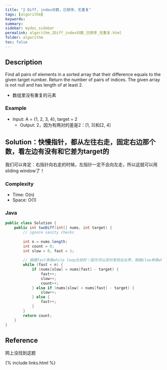 ```yaml
---
title: "2 Diff, index对数，已排序，无重复"
tags: [algorithm]
keywords:
summary:
sidebar: mydoc_sidebar
permalink: algorithm_2Diff_index对数_已排序_无重复.html
folder: algorithm
toc: false
---
```


## Description
Find all pairs of elements in a sorted array that their difference equals to the given target number. 
Return the number of pairs of indices.
The given array is not null and has length of at least 2.

* 数组里没有重复的元素

### Example
* Input: A = {1, 2, 3, 4}, target = 2
  * Output: 2，因为有两对的差是2：[1, 3]和[2, 4]

## Solution：快慢指针，都从左往右走，固定右边那个数，看左边有没有和它差为target的
我们可以肯定：右指针向右走的时候，左指针一定不会向左走，所以这就可以用sliding window了！

### Complexity
* Time: O(n)
* Space: O(1)

### Java
```java
public class Solution {
    public int twoDiff(int[] nums, int target) {
        // ignore sanity checks
        
        int n = nums.length;
        int count = 0;
        int slow = 0, fast = 1;
        
        // 根据fast来做while loop比较好！因为可以及时发现右出界。根据slow来做while loop就不方便
        while (fast < n) {
            if (nums[slow] = nums[fast] - target) {
                fast++;
                slow++;
                count++;
            } else if (nums[slow] < nums[fast] - target) {
                slow++;
            } else {
                fast++;
            }
        }
        return count;
    }
}
```

## Reference
网上没找到这题

{% include links.html %}
